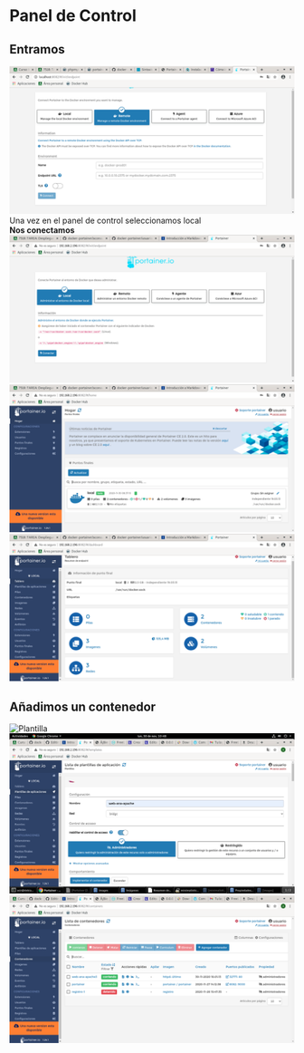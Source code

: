 # Panel de Control  
## Entramos 
![Registro](https://github.com/anasalasro/docker-portainer/blob/main/imagenes/usuarioportainer.png)
Una vez en el panel de control seleccionamos local    
**Nos conectamos**  
![Local](https://github.com/anasalasro/docker-portainer/blob/main/imagenes/portainerLocal.png)
![Local](https://github.com/anasalasro/docker-portainer/blob/main/imagenes/portainerLocal2.png)
![Local](https://github.com/anasalasro/docker-portainer/blob/main/imagenes/portainerLocal3.png)  
## Añadimos un contenedor
![Plantilla](https://github.com/anasalasro/docker-portainer/blob/main/imagenes/a%C3%B1adirplantilla.png)
![Contenedor](https://github.com/anasalasro/docker-portainer/blob/main/imagenes/implementarcontenedor.png)
![Contenedores](https://github.com/anasalasro/docker-portainer/blob/main/imagenes/contenedores.png)  

